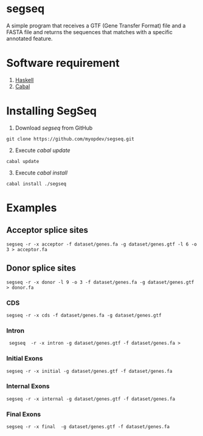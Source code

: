 # segseq

A simple program that receives a GTF (Gene Transfer Format) file and a FASTA file and returns the sequences that matches with 
a specific annotated feature.

# Software requirement

1. [Haskell](https://www.haskell.org/)
2. [Cabal](https://www.haskell.org/cabal)

# Installing SegSeq

1. Download *segseq* from GitHub 

 ```
 git clone https://github.com/myopdev/segseq.git
 ```

2. Execute *cabal update*

 ``` 
 cabal update
 ```

3. Execute *cabal install*

 ```
 cabal install ./segseq
 ```


# Examples 

## Acceptor splice sites

``` 
segseq -r -x acceptor -f dataset/genes.fa -g dataset/genes.gtf -l 6 -o 3 > acceptor.fa
```

## Donor splice sites 

``` 
segseq -r -x donor -l 9 -o 3 -f dataset/genes.fa -g dataset/genes.gtf > donor.fa
```

### CDS

```
segseq -r -x cds -f dataset/genes.fa -g dataset/genes.gtf
```

### Intron

```
 segseq  -r -x intron -g dataset/genes.gtf -f dataset/genes.fa >
```

### Initial Exons

```
segseq -r -x initial -g dataset/genes.gtf -f dataset/genes.fa
```

### Internal Exons

```
segseq -r -x internal -g dataset/genes.gtf -f dataset/genes.fa
```

### Final Exons

```
segseq -r -x final  -g dataset/genes.gtf -f dataset/genes.fa
```





